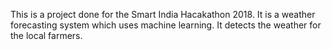 This is a project done for the Smart India Hacakathon 2018. It is a weather forecasting system which uses machine learning.
It detects the weather for the local farmers.
